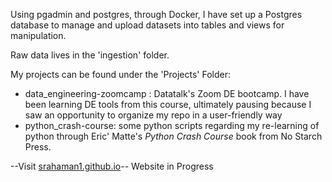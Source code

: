 Using pgadmin and postgres, through Docker, I have set up a Postgres database to manage and upload datasets into tables and views for manipulation.

Raw data lives in the 'ingestion' folder.

My projects can be found under the 'Projects' Folder:
  - data_engineering-zoomcamp : Datatalk's Zoom DE bootcamp. I have been learning DE tools from this course, ultimately pausing because I saw an opportunity to organize my repo in a user-friendly way
  - python_crash-course: some python scripts regarding my re-learning of python through Eric' Matte's *Python Crash Course* book from No Starch Press.



--Visit [srahaman1.github.io](srahaman1.github.io)-- Website in Progress
